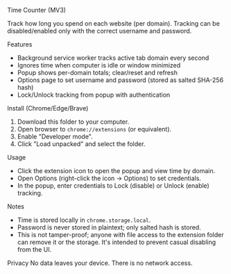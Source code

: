 Time Counter (MV3)

Track how long you spend on each website (per domain). Tracking can be disabled/enabled only with the correct username and password.

Features
- Background service worker tracks active tab domain every second
- Ignores time when computer is idle or window minimized
- Popup shows per-domain totals; clear/reset and refresh
- Options page to set username and password (stored as salted SHA-256 hash)
- Lock/Unlock tracking from popup with authentication

Install (Chrome/Edge/Brave)
1. Download this folder to your computer.
2. Open browser to `chrome://extensions` (or equivalent).
3. Enable "Developer mode".
4. Click "Load unpacked" and select the folder.

Usage
- Click the extension icon to open the popup and view time by domain.
- Open Options (right-click the icon → Options) to set credentials.
- In the popup, enter credentials to Lock (disable) or Unlock (enable) tracking.

Notes
- Time is stored locally in `chrome.storage.local`.
- Password is never stored in plaintext; only salted hash is stored.
- This is not tamper-proof; anyone with file access to the extension folder can remove it or the storage. It's intended to prevent casual disabling from the UI.

Privacy
No data leaves your device. There is no network access.


